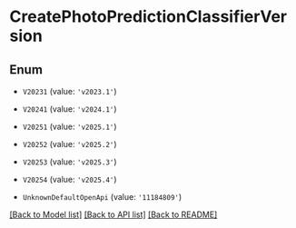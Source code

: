 # CreatePhotoPredictionClassifierVersion


## Enum

* `V20231` (value: `'v2023.1'`)

* `V20241` (value: `'v2024.1'`)

* `V20251` (value: `'v2025.1'`)

* `V20252` (value: `'v2025.2'`)

* `V20253` (value: `'v2025.3'`)

* `V20254` (value: `'v2025.4'`)

* `UnknownDefaultOpenApi` (value: `'11184809'`)

[[Back to Model list]](../README.md#documentation-for-models) [[Back to API list]](../README.md#documentation-for-api-endpoints) [[Back to README]](../README.md)
